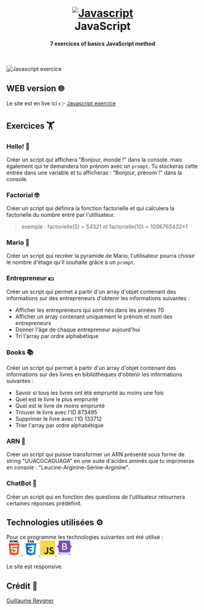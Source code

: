 
<h1 align="center">
  <br>
  <a href="https://www.javascript.com/"><img src="https://upload.wikimedia.org/wikipedia/commons/thumb/9/99/Unofficial_JavaScript_logo_2.svg/640px-Unofficial_JavaScript_logo_2.svg.png" alt="Javascript" width="200"></a>
  <br>
JavaScript  <br>
</h1>
<h4 align="center">7 exercices of basics JavaScript method</h4>
<br>

![Javascript exercice](blob:https://imgur.com/2ee0c119-8368-4ac7-9f63-df3ed32a926d)

## WEB version 🌐

Le site est en live ici 👉 [Javascript exercice](https://javascriptexercice.herokuapp.com/)

## Exercices 🏋️

### Hello! 👋

Créer un script qui affichera "Bonjour, monde !" dans la console. mais également qui te demandera ton prénom avec un `prompt`. Tu stockeras cette entrée dans une variable et tu afficheras : "Bonjour, prénom !" dans la console. 

### Factorial 🤓

Créer un script qui définira la fonction factorielle et qui calculera la factorielle du nombre entré par l'utilisateur. 
>exemple : factorielle(5) = 5*4*3*2*1 et factorielle(10) = 10*9*8*7*6*5*4*3*2*1

### Mario 🚩

Créer un script qui recréer la pyramide de Mario, l'utilisateur pourra choisir le nombre d'étage qu'il souhaite grâce à un `prompt`.

### Entrepreneur 💵

Créer un script qui permet à partir d'un array d'objet contenant des informations sur des entrepreneurs d'obtenir les informations suivantes : 
- Afficher les entrepreneurs qui sont nés dans les années 70
- Afficher un array contenant uniquement le prénom et nom des entrepreneurs
- Donner l'âge de chaque entrepreneur aujourd'hui
- Tri l'array par ordre alphabétique

### Books 📚

Créer un script qui permet à partir d'un array d'objet contenant des informations sur des livres en bibliothèques d'obtenir les informations suivantes : 
- Savoir si tous les livres ont été emprunté au moins une fois
- Quel est le livre le plus emprunté
- Quel est le livre de moins emprunté
- Trouver le livre avec l'ID 873495
- Supprimer le livre avec l'ID 133712
- Trier l'array par ordre alphabétique

### ARN 🧬

Créer un script qui puisse transformer un ARN présenté sous forme de string "UUACGCAGUAGA" en une suite d'acides aminés que tu imprimeras en console : "Leucine-Arginine-Sérine-Arginine".

### ChatBot 🤖 

Créer un script qui en fonction des questions de l'utilisateur retournera certaines réponses prédéfinit.

## Technologies utilisées ⚙️

<p align="left">Pour ce programme les technologies suivantes ont été utilisé : <br>
<a href="https://www.w3.org/html/" target="_blank" rel="noreferrer"> <img src="https://raw.githubusercontent.com/devicons/devicon/master/icons/html5/html5-original-wordmark.svg" alt="html5" width="40" height="40"/> </a>
<a href="https://www.w3schools.com/css/" target="_blank" rel="noreferrer"> <img src="https://raw.githubusercontent.com/devicons/devicon/master/icons/css3/css3-original-wordmark.svg" alt="css3" width="40" height="40"/> </a>
<a href="https://developer.mozilla.org/en-US/docs/Web/JavaScript" target="_blank" rel="noreferrer"> <img src="https://raw.githubusercontent.com/devicons/devicon/master/icons/javascript/javascript-original.svg" alt="javascript" width="40" height="40"/> </a>
<a href="https://getbootstrap.com" target="_blank" rel="noreferrer"> <img src="https://raw.githubusercontent.com/devicons/devicon/master/icons/bootstrap/bootstrap-plain-wordmark.svg" alt="bootstrap" width="40" height="40"/> </a>
<br>
<br>
Le site est responsive.</p>

## Crédit 🔗
[Guillaume Reygner](https://github.com/guillaume-rygn)


